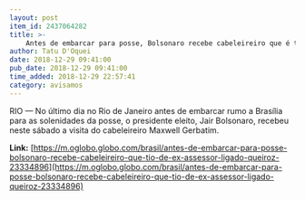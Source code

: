 ```yaml
---
layout: post
item_id: 2437064282
title: >-
    Antes de embarcar para posse, Bolsonaro recebe cabeleireiro que é tio de ex-assessor ligado a Queiroz
author: Tatu D'Oquei
date: 2018-12-29 09:41:00
pub_date: 2018-12-29 09:41:00
time_added: 2018-12-29 22:57:41
category: avisamos
---
```


RIO — No último dia no Rio de Janeiro antes de embarcar rumo a Brasília para as solenidades da posse, o presidente eleito, Jair Bolsonaro, recebeu neste sábado a visita do cabeleireiro Maxwell Gerbatim.

**Link:** [https://m.oglobo.globo.com/brasil/antes-de-embarcar-para-posse-bolsonaro-recebe-cabeleireiro-que-tio-de-ex-assessor-ligado-queiroz-23334896](https://m.oglobo.globo.com/brasil/antes-de-embarcar-para-posse-bolsonaro-recebe-cabeleireiro-que-tio-de-ex-assessor-ligado-queiroz-23334896)

